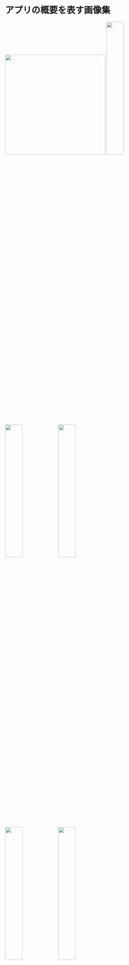 <h1>アプリの概要を表す画像集</h1>
<img src="https://user-images.githubusercontent.com/63241922/97106398-b17d0280-1704-11eb-943a-2709c324fbee.png" width="320px"/>
<img src="https://user-images.githubusercontent.com/63241922/97106433-eee19000-1704-11eb-85a3-71ca1c79201a.png" width="33%"/>
<img src="https://user-images.githubusercontent.com/63241922/97106437-f30dad80-1704-11eb-970b-c526e4cb044f.png" width="33%"/>
<img src="https://user-images.githubusercontent.com/63241922/97106438-f30dad80-1704-11eb-9f1b-17bcc3b38b1a.png" width="33%"/>
<img src="https://user-images.githubusercontent.com/63241922/97106439-f3a64400-1704-11eb-87b1-8b670ca963d9.png" width="33%"/>
<img src="https://user-images.githubusercontent.com/63241922/97106435-f2751700-1704-11eb-991b-03492ce94284.png" width="33%"/>
<img src="https://user-images.githubusercontent.com/63241922/97106436-f2751700-1704-11eb-80a9-8e795be92d15.png" width="33%"/>

<h1>アプリの説明</h1>
買い物リスト - 買い物の友

本アプリは忙しい買い物の現場で真価を発揮できるように考えられたアプリです！
とにかく入力、チェックのしやすさを追求しました！
専業主婦である私の母の厳しい指導により、以下の機能を搭載しています。

☆機能
●チェックしたものが自動で下に移動します。ついでに色も付きます
●項目の追加や削除が指一本で簡単にできます
●最後の項目でエンターを押すと項目を勝手に追加してくれます
●チャットアプリ等ににリストの内容を送ることができます

これらにより何を買っていないかが一目でわかるリストを、即座につくること、また共有することが可能になっています！

ちなみに母の御眼鏡にはかなったようです。愛用していただいております。
かくいう私も、買い物リストとしてだけでなく、様々なことをメモ、確認するために使用しております。

皆様もぜひ利用してみてください！

<h1>URL系統</h1>
Google Play:https://play.google.com/store/apps/details?id=com.wsr.shopping_friend
プライバシポリシー（全部英語）:https://shopping-friend-279e8.firebaseapp.com/

プライバシポリシーの方はGitにShopping-Friend-webの名前で上げてます。

<h1>アプリの構造（概要）</h1>
アクティビィティはMainActivityと、設定用のShowPreferenceの二つ
フラグメントはリストのタイトルを表示するためのShowTitleFragment、リストの内容を表示するためのShowContentsFragment、設定のためのPreferenceFragmentの３つ
AdapterはShowTitleFragmentのためのMainAdapter、ShowContentsFragmentのためのListAdapterの２つ
ViewModelはデータベースの中身を繋ぐためのAppViewModel、ShowContentsFragmentで表示順番などを保持するためのEditViewModelの２つ
あとはところどころソースコードにコメントを書いてますので頑張れ

#<h1>ただ今の課題</h1>
アプリの起動速度の向上